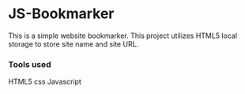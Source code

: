 # JS-Bookmarker

This is a simple website bookmarker. This project utilizes HTML5 local storage to store site name and site URL.

### Tools used
HTML5
css
Javascript
